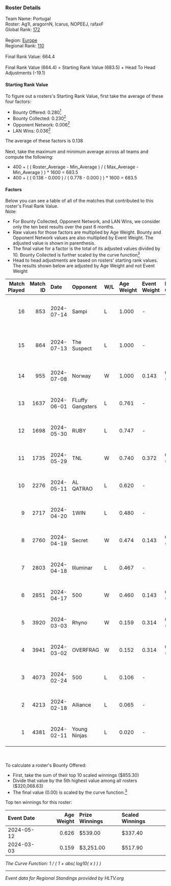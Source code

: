 ### Roster Details<br />
Team Name: Portugal<br />
Roster: Ag1l, aragornN, Icarus, NOPEEJ, rafaxF<br />
Global Rank: [172](../standings_global.md)<br />
<br />
Region: [Europe]( ../standings_europe.md)<br />
Regional Rank: [110]( ../standings_europe.md)<br />
<br />
Final Rank Value:  664.4<br />
<br />
Final Rank Value (664.4) = Starting Rank Value (683.5) + Head To Head Adjustments (-19.1)<br />

#### Starting Rank Value<br />
To figure out a rosters's Starting Rank Value, first take the average of these four factors:<br />
- Bounty Offered: 0.280[<sup>1</sup>](#table2)
- Bounty Collected: 0.230[<sup>2</sup>](#table1)
- Opponent Network: 0.006[<sup>2</sup>](#table1)
- LAN Wins: 0.036[<sup>2</sup>](#table1)

The average of these factors is 0.138<br />
<br />
Next, take the maximum and minimum average across all teams and compute the following:<br />
- 400 + ( ( Roster_Average - Min_Average ) / ( Max_Average - Min_Average ) ) * 1600 = 683.5
- 400 + ( ( 0.138 - 0.000 ) / ( 0.778 - 0.000 ) ) * 1600 = 683.5


#### Factors<br />
Below you can see a table of all of the matches that contributed to this roster's Final Rank Value.<br />
Note:<br />

- For Bounty Collected, Opponent Network, and LAN Wins, we consider only the ten best results over the past 6 months.
- Raw values for those factors are multiplied by Age Weight. Bounty and Opponent Network values are also multiplied by Event Weight. The adjusted value is shown in parenthesis.
- The final value for a factor is the total of its adjusted values divided by 10. Bounty Collected is further scaled by the curve function[<sup>3</sup>](#curveFunction)
- Head to head adjustments are based on rosters' starting rank values. The results shown below are adjusted by Age Weight and not Event Weight
<span id="table1"></span><br />


| Match Played | Match ID | Date       | Opponent         | W/L | Age Weight | Event Weight | Bounty Collected | Opponent Network | LAN Wins  | H2H Adj. | Roster                                 |
| -: | -: | :- | :- | :- | :- | :- | :- | :- | :- | -: | :- |
|           16 |      853 | 2024-07-14 | Sampi            | L   | 1.000      | -            | -                | -                | -         |    -6.42 | Ag1l, aragornN, Icarus, NOPEEJ, rafaxF |
|           15 |      864 | 2024-07-13 | The Suspect      | L   | 1.000      | -            | -                | -                | -         |    -9.03 | Ag1l, aragornN, Icarus, NOPEEJ, rafaxF |
|           14 |      955 | 2024-07-08 | Norway           | W   | 1.000      | 0.143        | 0.006 (0.001)    | 0.103 (0.015)    | 0 (0.000) |    16.34 | Ag1l, aragornN, NOPEEJ, pr, rafaxF     |
|           13 |     1637 | 2024-06-01 | FLuffy Gangsters | L   | 0.761      | -            | -                | -                | -         |   -15.27 | Ag1l, aragornN, P3R3IIRA, pr, rafaxF   |
|           12 |     1698 | 2024-05-30 | RUBY             | L   | 0.747      | -            | -                | -                | -         |    -4.39 | Ag1l, aragornN, P3R3IIRA, pr, rafaxF   |
|           11 |     1735 | 2024-05-29 | TNL              | W   | 0.740      | 0.372        | 0.000 (0.000)    | 0.038 (0.011)    | 0 (0.000) |     6.30 | Ag1l, aragornN, P3R3IIRA, pr, rafaxF   |
|           10 |     2276 | 2024-05-11 | AL QATRAO        | L   | 0.620      | -            | -                | -                | -         |    -9.68 | Ag1l, aragornN, fox, pr, rafaxF        |
|            9 |     2717 | 2024-04-20 | 1WIN             | L   | 0.480      | -            | -                | -                | -         |    -2.83 | Ag1l, aragornN, P3R3IIRA, pr, rafaxF   |
|            8 |     2760 | 2024-04-19 | Secret           | W   | 0.474      | 0.143        | 0.000 (0.000)    | 0.055 (0.004)    | 0 (0.000) |     4.79 | Ag1l, aragornN, P3R3IIRA, pr, rafaxF   |
|            7 |     2803 | 2024-04-18 | Illuminar        | L   | 0.467      | -            | -                | -                | -         |   -10.54 | Ag1l, aragornN, P3R3IIRA, pr, rafaxF   |
|            6 |     2851 | 2024-04-17 | 500              | W   | 0.460      | 0.143        | 0.001 (0.000)    | 0.090 (0.006)    | 0 (0.000) |     8.46 | Ag1l, aragornN, P3R3IIRA, pr, rafaxF   |
|            5 |     3920 | 2024-03-03 | Rhyno            | W   | 0.159      | 0.314        | 0.071 (0.004)    | 0.427 (0.021)    | 1 (0.159) |     4.17 | Ag1l, aragornN, NOPEEJ, pr, rafaxF     |
|            4 |     3941 | 2024-03-02 | OVERFRAG         | W   | 0.152      | 0.314        | 0.000 (0.000)    | 0.000 (0.000)    | 1 (0.152) |     1.36 | Ag1l, aragornN, NOPEEJ, pr, rafaxF     |
|            3 |     4073 | 2024-02-24 | 500              | L   | 0.106      | -            | -                | -                | -         |    -1.57 | Ag1l, aragornN, NOPEEJ, pr, rafaxF     |
|            2 |     4213 | 2024-02-18 | Alliance         | L   | 0.065      | -            | -                | -                | -         |    -0.58 | Ag1l, aragornN, NOPEEJ, pr, rafaxF     |
|            1 |     4381 | 2024-02-11 | Young Ninjas     | L   | 0.020      | -            | -                | -                | -         |    -0.25 | Ag1l, aragornN, NOPEEJ, pr, rafaxF     |

<br />
<span id="table2"></span><br />
To calculate a roster's Bounty Offered:<br />

- First, take the sum of their top 10 scaled winnings ($855.30)
- Divide that value by the 5th highest value among all rosters ($320,068.63)
- The final value (0.00) is scaled by the curve function.[<sup>3</sup>](#curveFunction)

Top ten winnings for this roster:<br />

| Event Date | Age Weight | Prize Winnings | Scaled Winnings |
| :- | -: | :- | :- |
| 2024-05-12 |      0.626 | $539.00        | $337.40         |
| 2024-03-03 |      0.159 | $3,251.00      | $517.90         |


<span id="curveFunction"></span>_The Curve Function: 1 / ( 1 + abs( log10( x ) ) )_<br />

---
_Event data for Regional Standings provided by HLTV.org_<br />
